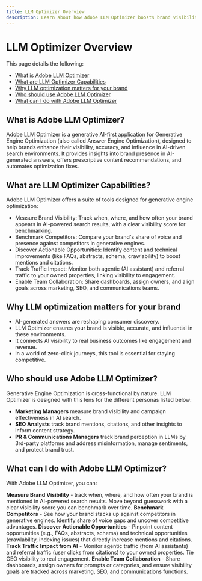 ```yaml
---
title: LLM Optimizer Overview
description: Learn about how Adobe LLM Optimizer boosts brand visibility in AI-driven search. Track mentions, citations, and insights. Start optimizing today for better engagement and influence.
---
```


# LLM Optimizer Overview

This page details the following:

* [What is Adobe LLM Optimizer](#what-is-adobe-llm-optimizer)
* [What are LLM Optimizer Capabilities](#what-are-llm-optimizer-capabilities)
* [Why LLM optimization matters for your brand](#why-llm-optimization-matters-for-your-brand)
* [Who should use Adobe LLM Optimizer](#who-should-use-adobe-llm-optimizer)
* [What can I do with Adobe LLM Optimizer](#what-can-i-do-with-adobe-llm-optimizer)

## What is Adobe LLM Optimizer?

Adobe LLM Optimizer is a generative AI-first application for Generative Engine Optimization (also called Answer Engine Optimization), designed to help brands enhance their visibility, accuracy, and influence in AI-driven search environments. It provides insights into brand presence in AI-generated answers, offers prescriptive content recommendations, and automates optimization fixes.

## What are LLM Optimizer Capabilities?

Adobe LLM Optimizer offers a suite of tools designed for generative engine optimization:

* Measure Brand Visibility: Track when, where, and how often your brand appears in AI-powered search results, with a clear visibility score for benchmarking.
* Benchmark Competitors: Compare your brand's share of voice and presence against competitors in generative engines.
* Discover Actionable Opportunities: Identify content and technical improvements (like FAQs, abstracts, schema, crawlability) to boost mentions and citations.
* Track Traffic Impact: Monitor both agentic (AI assistant) and referral traffic to your owned properties, linking visibility to engagement.
* Enable Team Collaboration: Share dashboards, assign owners, and align goals across marketing, SEO, and communications teams.

## Why LLM optimization matters for your brand

* AI-generated answers are reshaping consumer discovery.
* LLM Optimizer ensures your brand is visible, accurate, and influential in these environments.
* It connects AI visibility to real business outcomes like engagement and revenue.
* In a world of zero-click journeys, this tool is essential for staying competitive.

## Who should use Adobe LLM Optimizer?

Generative Engine Optimization is cross-functional by nature. LLM Optimizer is designed with this lens for the different personas listed below:

* **Marketing Managers** measure brand visibility and campaign effectiveness in AI search.
* **SEO Analysts** track brand mentions, citations, and other insights to inform content strategy.
* **PR & Communications Managers** track brand perception in LLMs by 3rd-party platforms and address misinformation, manage sentiments, and protect brand trust.

## What can I do with Adobe LLM Optimizer?

With Adobe LLM Optimizer, you can:

**Measure Brand Visibility** - track when, where, and how often your brand is mentioned in AI-powered search results. Move beyond guesswork with a clear visibility score you can benchmark over time.
**Benchmark Competitors** - See how your brand stacks up against competitors in generative engines. Identify share of voice gaps and uncover competitive advantages.
**Discover Actionable Opportunities** - Pinpoint content opportunities (e.g., FAQs, abstracts, schema) and technical opportunities (crawlability, indexing issues) that directly increase mentions and citations.
**Track Traffic Impact from AI** - Monitor agentic traffic (from AI assistants) and referral traffic (user clicks from citations) to your owned properties. Tie GEO visibility to real engagement.
**Enable Team Collaboration** - Share dashboards, assign owners for prompts or categories, and ensure visibility goals are tracked across marketing, SEO, and communications functions.



















